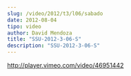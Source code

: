 ```yaml
---
slug: /video/2012/t3/l06/sabado
date: 2012-08-04
tipo: video
author: David Mendoza
title: "SSU-2012-3-06-S"
description: "SSU-2012-3-06-S"
---
```


http://player.vimeo.com/video/46951442
